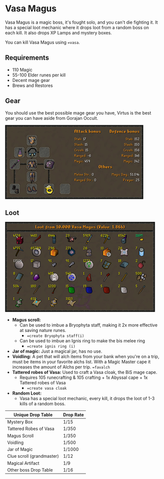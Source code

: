 # Vasa Magus

Vasa Magus is a magic boss, it's fought solo, and you can't die fighting it. It has a special loot mechanic where it drops loot from a random boss on each kill. It also drops XP Lamps and mystery boxes.

You can kill Vasa Magus using `=vasa`.

## Requirements

* 110 Magic
* 55-100 Elder runes per kill
* Decent mage gear
* Brews and Restores

## Gear

You should use the best possible mage gear you have, Virtus is the best gear you can have aside from Gorajan Occult.

![The BiS Gear for Vasa](../.gitbook/assets/osbot.png)

## Loot

![Example loot from 10,000 Vasa Magus (excludes the random 3x boss loot)](<../.gitbook/assets/osbot (1).png>)

* **Magus scroll:**
  * Can be used to imbue a Bryophyta staff, making it 2x more effective at saving nature runes.
    * `=create Bryophyta staff(i)`
  * Can be used to imbue an Ignis ring to make the bis melee ring&#x20;
    * `=create ignis ring (i)`
* **Jar of magic:** Just a magical jar, has no use.
* **Voidling:** A pet that will alch items from your bank when you're on a trip, must be items in your favorite alchs list. With a Magic Master cape it increases the amount of Alchs per trip. `=favalch`
* **Tattered robes of Vasa:** Used to craft a Vasa cloak, the BiS mage cape.&#x20;
  * Requires 105 runecrafting & 105 crafting + 1x Abyssal cape + 1x Tattered robes of Vasa
    * `=create vasa cloak`
* **Random Loot:**
  * Vasa has a special loot mechanic, every kill, it drops the loot of 1-3 kills of a random boss.

| **Unique Drop Table**     | **Drop Rate** |
| ------------------------- | ------------- |
| Mystery Box               | 1/15          |
| Tattered Robes of Vasa    | 1/350         |
| Magus Scroll              | 1/350         |
| Voidling                  | 1/500         |
| Jar of Magic              | 1/1000        |
| Clue scroll (grandmaster) | 1/12          |
| Magical Artifact          | 1/9           |
| Other boss Drop Table     | 1/16          |
